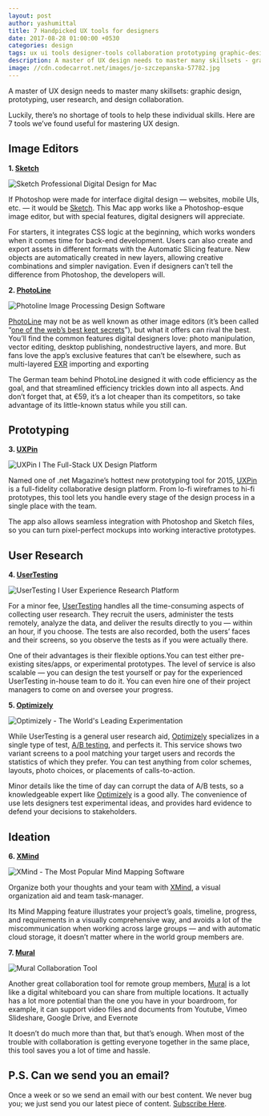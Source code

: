 ```yaml
---
layout: post
author: yashumittal
title: 7 Handpicked UX tools for designers
date: 2017-08-28 01:00:00 +0530
categories: design
tags: ux ui tools designer-tools collaboration prototyping graphic-design
description: A master of UX design needs to master many skillsets - graphic design, prototyping, user research, and design collaboration.
image: //cdn.codecarrot.net/images/jo-szczepanska-57782.jpg
---
```


A master of UX design needs to master many skillsets: graphic design, prototyping, user research, and design collaboration.

Luckily, there’s no shortage of tools to help these individual skills. Here are 7 tools we’ve found useful for mastering UX design.

## Image Editors

**1. [Sketch](//www.sketchapp.com/)**

![Sketch Professional Digital Design for Mac](//cdn.codecarrot.net/images/sketch-professional-digital-design-for-mac.png)

If Photoshop were made for interface digital design — websites, mobile UIs, etc. — it would be [Sketch](//www.sketchapp.com/). This Mac app works like a Photoshop-esque image editor, but with special features, digital designers will appreciate.

For starters, it integrates CSS logic at the beginning, which works wonders when it comes time for back-end development. Users can also create and export assets in different formats with the Automatic Slicing feature. New objects are automatically created in new layers, allowing creative combinations and simpler navigation. Even if designers can’t tell the difference from Photoshop, the developers will.

**2. [PhotoLine](//www.pl32.com/)**

![Photoline Image Processing Design Software](//cdn.codecarrot.net/images/photoline-image-processing-design-software.png)

[PhotoLine](//www.pl32.com/) may not be as well known as other image editors (it’s been called “[one of the web’s best kept secrets](//forums.creativecow.net/thread/244/865892)”), but what it offers can rival the best. You’ll find the common features digital designers love: photo manipulation, vector editing, desktop publishing, nondestructive layers, and more. But fans love the app’s exclusive features that can’t be elsewhere, such as multi-layered [EXR](//www.openexr.com/) importing and exporting

The German team behind PhotoLine designed it with code efficiency as the goal, and that streamlined efficiency trickles down into all aspects. And don’t forget that, at €59, it’s a lot cheaper than its competitors, so take advantage of its little-known status while you still can.

## Prototyping

**3. [UXPin](//www.uxpin.com/)**

![UXPin I The Full-Stack UX Design Platform](//cdn.codecarrot.net/images/uxpin-the-full-stack-ux-design-platform.png)

Named one of .net Magazine’s hottest new prototyping tool for 2015, [UXPin](//www.uxpin.com/) is a full-fidelity collaborative design platform. From lo-fi wireframes to hi-fi prototypes, this tool lets you handle every stage of the design process in a single place with the team.

The app also allows seamless integration with Photoshop and Sketch files, so you can turn pixel-perfect mockups into working interactive prototypes.

## User Research

**4. [UserTesting](//www.usertesting.com/)**

![UserTesting I User Experience Research Platform](//cdn.codecarrot.net/images/usertesting-user-experience-research-platform.png)

For a minor fee, [UserTesting](//www.usertesting.com/) handles all the time-consuming aspects of collecting user research. They recruit the users, administer the tests remotely, analyze the data, and deliver the results directly to you — within an hour, if you choose. The tests are also recorded, both the users’ faces and their screens, so you observe the tests as if you were actually there.

One of their advantages is their flexible options.You can test either pre-existing sites/apps, or experimental prototypes. The level of service is also scalable — you can design the test yourself or pay for the experienced UserTesting in-house team to do it. You can even hire one of their project managers to come on and oversee your progress.

**5. [Optimizely](//www.optimizely.com/)**

![Optimizely - The World's Leading Experimentation](//cdn.codecarrot.net/images/optimizely-the-worlds-leading-experimentation.png)

While UserTesting is a general user research aid, [Optimizely](//www.optimizely.com/) specializes in a single type of test, [A/B testing](//www.optimizely.com/ab-testing/), and perfects it. This service shows two variant screens to a pool matching your target users and records the statistics of which they prefer. You can test anything from color schemes, layouts, photo choices, or placements of calls-to-action.

Minor details like the time of day can corrupt the data of A/B tests, so a knowledgeable expert like [Optimizely](//www.optimizely.com/) is a good ally. The convenience of use lets designers test experimental ideas, and provides hard evidence to defend your decisions to stakeholders.

## Ideation

**6. [XMind](//www.xmind.net/)**

![XMind - The Most Popular Mind Mapping Software](//cdn.codecarrot.net/images/xmind-the-most-popular-mind-mapping-software.png)

Organize both your thoughts and your team with [XMind](//www.xmind.net/), a visual organization aid and team task-manager.

Its Mind Mapping feature illustrates your project’s goals, timeline, progress, and requirements in a visually comprehensive way, and avoids a lot of the miscommunication when working across large groups — and with automatic cloud storage, it doesn’t matter where in the world group members are.

**7. [Mural](//mural.ly/)**

![Mural Collaboration Tool](//cdn.codecarrot.net/images/mural-collaboration-tool.png)

Another great collaboration tool for remote group members, [Mural](//mural.ly/) is a lot like a digital whiteboard you can share from multiple locations. It actually has a lot more potential than the one you have in your boardroom, for example, it can support video files and documents from Youtube, Vimeo Slideshare, Google Drive, and Evernote

It doesn’t do much more than that, but that’s enough. When most of the trouble with collaboration is getting everyone together in the same place, this tool saves you a lot of time and hassle.

## P.S. Can we send you an email?

Once a week or so we send an email with our best content. We never bug you; we just send you our latest piece of content. [Subscribe Here](#subscribe).
